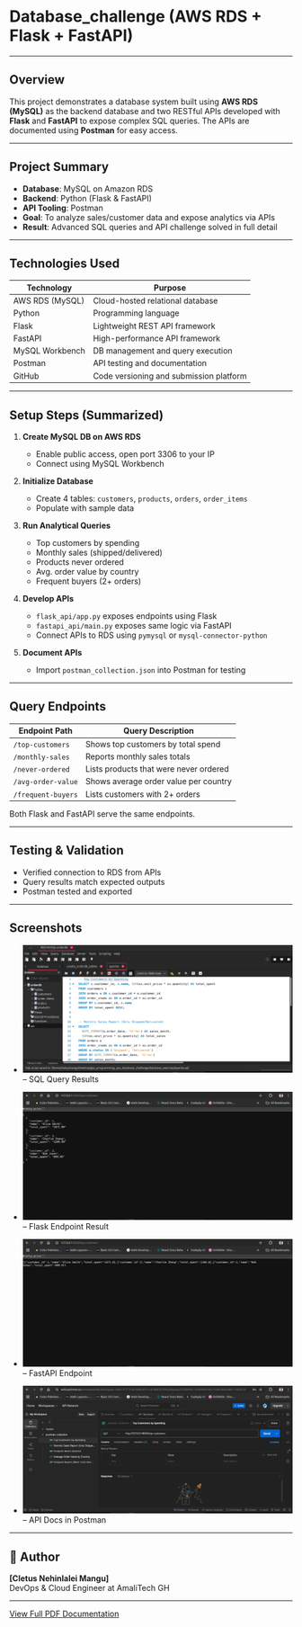 # Database_challenge (AWS RDS + Flask + FastAPI)

---

## Overview

This project demonstrates a database system built using **AWS RDS (MySQL)** as the backend database and two RESTful APIs developed with **Flask** and **FastAPI** to expose complex SQL queries. The APIs are documented using **Postman** for easy access.

---

## Project Summary

- **Database**: MySQL on Amazon RDS
- **Backend**: Python (Flask & FastAPI)
- **API Tooling**: Postman
- **Goal**: To analyze sales/customer data and expose analytics via APIs
- **Result**: Advanced SQL queries and API challenge solved in full detail

---

## Technologies Used

| Technology     | Purpose                                 |
|----------------|------------------------------------------|
| AWS RDS (MySQL)| Cloud-hosted relational database         |
| Python         | Programming language                     |
| Flask          | Lightweight REST API framework           |
| FastAPI        | High-performance API framework           |
| MySQL Workbench| DB management and query execution        |
| Postman        | API testing and documentation            |
| GitHub         | Code versioning and submission platform  |

---

## Setup Steps (Summarized)

1. **Create MySQL DB on AWS RDS**
   - Enable public access, open port 3306 to your IP
   - Connect using MySQL Workbench

2. **Initialize Database**
   - Create 4 tables: `customers`, `products`, `orders`, `order_items`
   - Populate with sample data

3. **Run Analytical Queries**
   - Top customers by spending
   - Monthly sales (shipped/delivered)
   - Products never ordered
   - Avg. order value by country
   - Frequent buyers (2+ orders)

4. **Develop APIs**
   - `flask_api/app.py` exposes endpoints using Flask
   - `fastapi_api/main.py` exposes same logic via FastAPI
   - Connect APIs to RDS using `pymysql` or `mysql-connector-python`

5. **Document APIs**
   - Import `postman_collection.json` into Postman for testing

---

## Query Endpoints

| Endpoint Path          | Query Description                       |
|------------------------|------------------------------------------|
| `/top-customers`       | Shows top customers by total spend       |
| `/monthly-sales`       | Reports monthly sales totals             |
| `/never-ordered`       | Lists products that were never ordered   |
| `/avg-order-value`     | Shows average order value per country    |
| `/frequent-buyers`     | Lists customers with 2+ orders           |

Both Flask and FastAPI serve the same endpoints.

---


## Testing & Validation

 - Verified connection to RDS from APIs  
 - Query results match expected outputs  
 - Postman tested and exported  


---

## Screenshots

- ![Workbench](screenshots/workbench_queries.png) – SQL Query Results  

- ![Flask API](screenshots/flask_response.png) – Flask Endpoint Result  

- ![FastAPI](screenshots/fastapi_response.png) – FastAPI Endpoint  

- ![Postman](screenshots/postman_api_docs.png) – API Docs in Postman  

---


## 👤 Author

**[Cletus Nehinlalei Mangu]**  
DevOps & Cloud Engineer at AmaliTech GH

---

[View Full PDF Documentation](documentation.pdf)